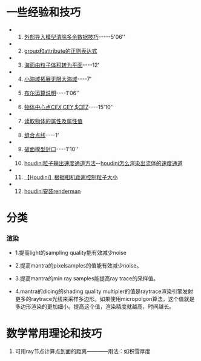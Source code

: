 # 一些经验和技巧

* 1. [外部导入模型清除多余数据技巧](https://www.bilibili.com/video/BV14V411z7Bq/?p=3)-----5'06''

* 2. [group和attribute的正则表达式](https://zhuanlan.zhihu.com/p/80050303)

* 3. [海面由粒子体积转为平面](https://vod1.yiihuu.com/vod/video_mp4/6598/f56875a6f17c109e15d1f4fc9f0171fd-sd-130484.mp4?pid=1572834106552X1465002)----12'

* 4. [小海域拓展无限大海域](https://www.bilibili.com/video/av40309512)----7'

* 5. [布尔运算说明](https://www.bilibili.com/video/av67141329)----1'06''

* 6. [物体中心点$CEX,$CEY,$CEZ](https://www.bilibili.com/video/av67240826)----15'10''

* 7. [读取物体的属性及属性值](https://zhuanlan.zhihu.com/p/79783942)


* 8. [缝合点线](https://www.bilibili.com/video/av71723682)----1'

* 9. [破面模型封口](https://www.bilibili.com/video/av16210606?p=6)----1'10''

* 10. [houdini粒子输出速度通道方法](http://blog.sina.com.cn/s/blog_809e17170102w3vl.html)--[houdini怎么渲染出流体的速度通道](https://blog.csdn.net/liujiufu/article/details/82146206)

* 11. [【Houdini】根据相机距离控制粒子大小](http://blog.sina.com.cn/s/blog_13f902b690102yfdb.html)

* 12. [houdini安装renderman](https://blenderartists.org/t/pixar-renderman-for-blender/646404/615)

# 分类

### 渲染

* 1.提高light的sampling quality能有效减少noise

* 2.提高mantra的pixelsamples的值能有效减少noise。

* 3.提高mantra的min ray samples能提高ray trace的采样值。

* 4.mantra的dicing的shading quality multipler的值是raytrace渲染引擎发射更多的raytrace光线来采样多边形。如果使用micropolgon算法，这个值就是多边形渲染的更加细小。提高这个值，渲染精度就越高，时间越长。

# 数学常用理论和技巧

1.  可用ray节点计算点到面的距离————用法：如积雪厚度
